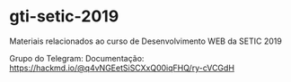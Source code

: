 # gti-setic-2019
Materiais relacionados ao curso de Desenvolvimento WEB da SETIC 2019

Grupo do Telegram: 
Documentação: https://hackmd.io/@q4vNGEetSiSCXxQ00iqFHQ/ry-cVCGdH
